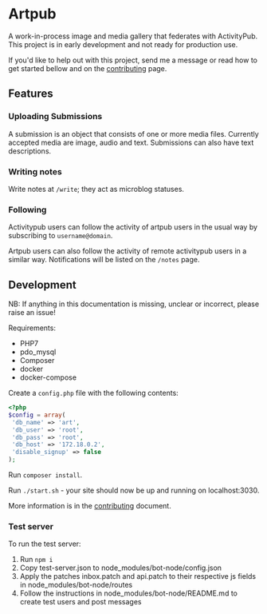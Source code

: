 # Artpub

A work-in-process image and media gallery that federates with ActivityPub. This project is in early development and not ready for production use.

If you'd like to help out with this project, send me a message or read how to get started bellow and on the [contributing](CONTRIBUTING.MD) page.

## Features

### Uploading Submissions

A submission is an object that consists of one or more media files. Currently accepted media are image, audio and text.
Submissions can also have text descriptions.

### Writing notes

Write notes at `/write`; they act as microblog statuses.

### Following

Activitypub users can follow the activity of artpub users in the usual way by subscribing to `username@domain`.

Artpub users can also follow the activity of remote activitypub users in a similar way.
Notifications will be listed on the `/notes` page.

## Development

NB: If anything in this documentation is missing, unclear or incorrect, please raise an issue!

Requirements:

 - PHP7
  - pdo_mysql
 - Composer
 - docker
 - docker-compose

Create a `config.php` file with the following contents:

```php
<?php
$config = array(
 'db_name' => 'art',
 'db_user' => 'root',
 'db_pass' => 'root',
 'db_host' => '172.18.0.2',
 'disable_signup' => false
);
```

Run `composer install`.

Run `./start.sh` - your site should now be up and running on localhost:3030.

More information is in the [contributing](CONTRIBUTING.MD) document.

### Test server

To run the test server:

1. Run `npm i`
2. Copy test-server.json to node_modules/bot-node/config.json
3. Apply the patches inbox.patch and api.patch to their respective js fields in node_modules/bot-node/routes
4. Follow the instructions in node_modules/bot-node/README.md to create test users and post messages
